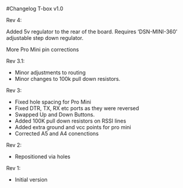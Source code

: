 #Changelog T-box v1.0

Rev 4:

Added 5v regulator to the rear of the board. Requires ‘DSN-MINI-360’ adjustable step down regulator.

More Pro Mini pin corrections

Rev 3.1:

- Minor adjustments to routing
- Minor changes to 100k pull down resistors.

Rev 3:

- Fixed hole spacing for Pro Mini
- Fixed DTR, TX, RX etc ports as they were reversed
- Swapped Up and Down Buttons.
- Added 100K pull down resistors on RSSI lines
- Added extra ground and vcc points for pro mini
- Corrected A5 and A4 conenctions

Rev 2:

- Repositioned via holes

Rev 1:

- Initial version